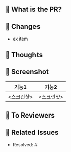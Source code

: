 ## 🎫 What is the PR?
<!-- PR에 대한 전반적인 설명을 적어주세요. -->

## 🎫 Changes
<!-- 작업 내용을 리스트로 작성해주세요. -->
- ex item

## 🎫 Thoughts
<!-- 깊이 고민한 내용을 작성해주세요. -->

## 🎫 Screenshot
<!-- 작업한 화면이 있다면 스크린 샷으로 첨부해주세요. -->
| 기능1 | 기능2 |
| :-: | :-: |
| <스크린샷> | <스크린샷> |

## 🎫 To Reviewers
<!-- 리뷰어에게 주목했으면 하는 점 or 바라는 점을 적어주세요. -->

## 🎫 Related Issues
<!-- 작업한 이슈번호를 # 뒤에 붙여주세요. 이슈가 닫히는 것을 원치 않는 경우 `Resolved:`를 지워주세요 -->
- Resolved: #
